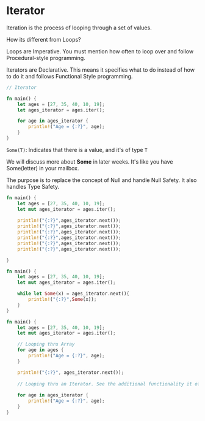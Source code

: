# Iterator

Iteration is the process of looping through a set of values.

How its different from Loops?

Loops are Imperative. You must mention how often to loop over and follow Procedural-style programming.

Iterators are Declarative. This means it specifies what to do instead of how to do it and follows Functional Style programming.

```rust
// Iterator

fn main() {
    let ages = [27, 35, 40, 10, 19];
    let ages_iterator = ages.iter();

    for age in ages_iterator {
        println!("Age = {:?}", age);
    }
}
```

`Some(T)`: Indicates that there is a value, and it's of type `T`

We will discuss more about **Some** in later weeks. It's like you have Some(letter) in your mailbox.

The purpose is to replace the concept of Null and handle Null Safety. It also handles Type Safety.


```rust
fn main() {
    let ages = [27, 35, 40, 10, 19];
    let mut ages_iterator = ages.iter();
    
    println!("{:?}",ages_iterator.next());
    println!("{:?}",ages_iterator.next());
    println!("{:?}",ages_iterator.next());
    println!("{:?}",ages_iterator.next());
    println!("{:?}",ages_iterator.next());
    println!("{:?}",ages_iterator.next());

}
```

```rust
fn main() {
    let ages = [27, 35, 40, 10, 19];
    let mut ages_iterator = ages.iter();

    while let Some(x) = ages_iterator.next(){
        println!("{:?}",Some(x));
    }
}
```

```rust
fn main() {
    let ages = [27, 35, 40, 10, 19];
    let mut ages_iterator = ages.iter();

    // Looping thru Array
    for age in ages {
        println!("Age = {:?}", age);
    }

    println!("{:?}", ages_iterator.next());
    
    // Looping thru an Iterator. See the additional functionality it offers
    
    for age in ages_iterator {
        println!("Age = {:?}", age);
    }
}
```
